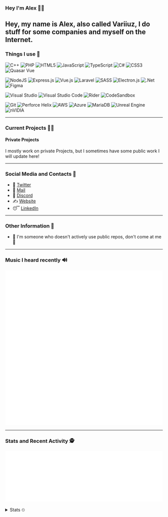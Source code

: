 ### Hey I'm Alex 👋🦊

Hey, my name is Alex, also called Variiuz, I do stuff for some companies and myself on the Internet. 
---
### Things I use 🥙
![C++](https://img.shields.io/badge/c++-%2300599C.svg?style=for-the-badge&logo=c%2B%2B&logoColor=white) 
![PHP](https://img.shields.io/badge/php-%23777BB4.svg?style=for-the-badge&logo=php&logoColor=white)
![HTML5](https://img.shields.io/badge/html5-%23E34F26.svg?style=for-the-badge&logo=html5&logoColor=white)
![JavaScript](https://img.shields.io/badge/javascript-%23323330.svg?style=for-the-badge&logo=javascript&logoColor=%23F7DF1E)
![TypeScript](https://img.shields.io/badge/typescript-%23007ACC.svg?style=for-the-badge&logo=typescript&logoColor=white)
![C#](https://img.shields.io/badge/c%23-%23239120.svg?style=for-the-badge&logo=c-sharp&logoColor=white)
![CSS3](https://img.shields.io/badge/css3-%231572B6.svg?style=for-the-badge&logo=css3&logoColor=white)
![Quasar Vue](https://img.shields.io/badge/Quasar%20Vue-050A14?style=for-the-badge&logo=quasar&logoColor=FFFFFF)

![NodeJS](https://img.shields.io/badge/node.js-%2343853D.svg?style=for-the-badge&logo=node.js&logoColor=white)
![Express.js](https://img.shields.io/badge/express.js-%23404d59.svg?style=for-the-badge&logo=express&logoColor=%2361DAFB)
![Vue.js](https://img.shields.io/badge/vuejs-%2335495e.svg?style=for-the-badge&logo=vuedotjs&logoColor=%234FC08D)
![Laravel](https://img.shields.io/badge/laravel-%23FF2D20.svg?style=for-the-badge&logo=laravel&logoColor=white)
![SASS](https://img.shields.io/badge/SASS-hotpink.svg?style=for-the-badge&logo=SASS&logoColor=white)
![Electron.js](https://img.shields.io/badge/Electron-191970?style=for-the-badge&logo=Electron&logoColor=white)
![.Net](https://img.shields.io/badge/.NET-5C2D91?style=for-the-badge&logo=.net&logoColor=white)
![Figma](https://img.shields.io/badge/figma-%23F24E1E.svg?style=for-the-badge&logo=figma&logoColor=white)

![Visual Studio](https://img.shields.io/badge/VisualStudio-5C2D91.svg?style=for-the-badge&logo=visual-studio&logoColor=white)
![Visual Studio Code](https://img.shields.io/badge/VisualStudioCode-0078d7.svg?style=for-the-badge&logo=visual-studio-code&logoColor=white)
![Rider](https://img.shields.io/badge/Rider-dc143c.svg?style=for-the-badge&logo=Rider&logoColor=white)
![CodeSandbox](https://img.shields.io/badge/Codesandbox-040404?style=for-the-badge&logo=codesandbox&logoColor=DBDBDB)

![Git](https://img.shields.io/badge/git-%23F05033.svg?style=for-the-badge&logo=git&logoColor=white)
![Perforce Helix](https://img.shields.io/badge/-PERFORCE%20HELIX-00AEEF?style=for-the-badge&logo=Perforce&logoColor=white)
![AWS](https://img.shields.io/badge/AWS-%23FF9900.svg?style=for-the-badge&logo=amazon-aws&logoColor=white)
![Azure](https://img.shields.io/badge/azure-%230072C6.svg?style=for-the-badge&logo=azure-devops&logoColor=white)
![MariaDB](https://img.shields.io/badge/MariaDB-003545?style=for-the-badge&logo=mariadb&logoColor=white)
![Unreal Engine](https://img.shields.io/badge/unrealengine-%23313131.svg?style=for-the-badge&logo=unrealengine&logoColor=white)
![nVIDIA](https://img.shields.io/badge/nVIDIA%20Gameworks-%2376B900.svg?style=for-the-badge&logo=nVIDIA&logoColor=white)

---
### Current Projects 🐱‍👤

#### Private Projects
I mostly work on private Projects, but I sometimes have some public work I will update here!




---
### Social Media and Contacts 💎

-  🦔 [Twitter](https://twitter.com/variiuz)
-  🥱 [Mail](mailto:alex@uwu-with.me) 
-  🥞 [Discord](https://dsc.bio/variiuz)
-  ✍ [Website](https://uwu-with.me)
-  😴 [LinkedIn](https://www.linkedin.com/in/alexander-pahl/)



---
### Other Information 🎠
- 🍤 I'm someone who doesn't actively use public repos, don't come at me 🤴

---
### Music I heard recently 🔊

![](metrics.plugin.musicrecently.svg)

---
### Stats and Recent Activity 🕵️‍

  ![](metrics.plugin.recent.svg)
  
<details><summary>Stats ⏲</summary>
   
  ![](metrics.plugin.achievements.svg)

  ![](metrics.plugin.languages.svg)
  
</details>
<!--![Github Stats](https://github-readme-stats.vercel.app/api?username=Variiuz&show_icons=true)-->
